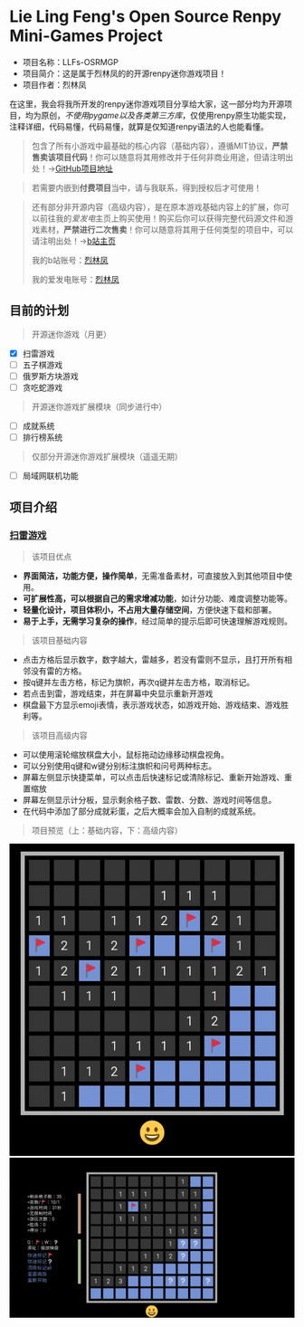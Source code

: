 # Lie Ling Feng's Open Source Renpy Mini-Games Project
- 项目名称：LLFs-OSRMGP
- 项目简介：这是属于烈林凤的的开源renpy迷你游戏项目！
- 项目作者：烈林凤

在这里，我会将我所开发的renpy迷你游戏项目分享给大家，这一部分均为开源项目，均为原创，*不使用pygame以及各类第三方库*，仅使用renpy原生功能实现，注释详细，代码易懂，代码易懂，就算是仅知道renpy语法的人也能看懂。

> 包含了所有小游戏中最基础的核心内容（基础内容），遵循MIT协议，**严禁售卖该项目代码**！你可以随意将其用修改并于任何非商业用途，但请注明出处！→[GitHub项目地址](https://github.com/llfseik/LLFs-OSRMGP)

> 若需要内嵌到**付费项目**当中，请与我联系，得到授权后才可使用！

> 还有部分非开源内容（高级内容），是在原本游戏基础内容上的扩展，你可以前往我的*爱发电*主页上购买使用！购买后你可以获得完整代码源文件和游戏素材，**严禁进行二次售卖**！你可以随意将其用于任何类型的项目中，可以请注明出处！→[b站主页](https://space.bilibili.com/378904108?spm_id_from=333.1007.0.0)
> 
> 我的b站账号：[烈林凤](https://space.bilibili.com/378904108?spm_id_from=333.1007.0.0)
> 
> 我的爱发电账号：[烈林凤](https://afdian.com/a/lielinfeng)

## 目前的计划
> 开源迷你游戏（月更）
- [x] 扫雷游戏
- [ ] 五子棋游戏
- [ ] 俄罗斯方块游戏
- [ ] 贪吃蛇游戏
> 开源迷你游戏扩展模块（同步进行中）
- [ ] 成就系统
- [ ] 排行榜系统
> 仅部分开源迷你游戏扩展模块（遥遥无期）
- [ ] 局域网联机功能


## 项目介绍

### [扫雷游戏](https://afdian.com/a/lielinfeng)
> 该项目优点
  - **界面简洁，功能方便，操作简单**，无需准备素材，可直接放入到其他项目中使用。
  - **可扩展性高，可以根据自己的需求增减功能**，如计分功能、难度调整功能等。
  - **轻量化设计，项目体积小，不占用大量存储空间**，方便快速下载和部署。
  - **易于上手，无需学习复杂的操作**，经过简单的提示后即可快速理解游戏规则。

> 该项目基础内容
  - 点击方格后显示数字，数字越大，雷越多，若没有雷则不显示，且打开所有相邻没有雷的方格。
  - 按q键并左击方格，标记为旗帜，再次q键并左击方格，取消标记。
  - 若点击到雷，游戏结束，并在屏幕中央显示重新开游戏
  - 棋盘最下方显示emoji表情，表示游戏状态，如游戏开始、游戏结束、游戏胜利等。

> 该项目高级内容
  - 可以使用滚轮缩放棋盘大小，鼠标拖动边缘移动棋盘视角。
  - 可以分别使用q键和w键分别标注旗帜和问号两种标志。
  - 屏幕左侧显示快捷菜单，可以点击后快速标记或清除标记、重新开始游戏、重置缩放
  - 屏幕左侧显示计分板，显示剩余格子数、雷数、分数、游戏时间等信息。
  - 在代码中添加了部分成就彩蛋，之后大概率会加入自制的成就系统。
> 项目预览（上：基础内容，下：高级内容）
<center>

![扫雷_基础](https://github.com/llfseik/LLFs-OSRMGP/blob/main/legend/minesweeper_1.jpg "扫雷_基础")
![扫雷_高级](https://github.com/llfseik/LLFs-OSRMGP/blob/main/legend/minesweeper_2.jpg "扫雷_高级")
</center>
